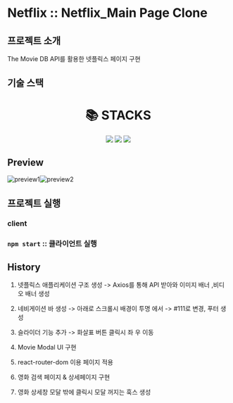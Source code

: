 # Netflix :: Netflix_Main Page Clone

## 프로젝트 소개

<p align="justify">
The Movie DB API를 활용한 넷플릭스 페이지 구현
</p>

## 기술 스택

<div align=center><h1>📚 STACKS</h1></div>
<div align=center>
<img src="https://img.shields.io/badge/React-61DAFB?style=for-the-badge&logo=React&logoColor=black">
<img src="https://img.shields.io/badge/React Router-CA4245?style=for-the-badge&logo=React Router&logoColor=white">
<img src="https://img.shields.io/badge/Axios-5A29E4?style=for-the-badge&logo=Axios&logoColor=white">
</div>

## Preview
![preview1](https://user-images.githubusercontent.com/105937460/190914263-0f9fa831-4978-4d18-aaaa-4c74427e6a65.gif)![preview2](https://user-images.githubusercontent.com/105937460/190914285-8a01557b-3267-492e-805e-08c805b2c763.gif)


## 프로젝트 실행

### client

### `npm start` :: 클라이언트 실행

## History

1. 넷플릭스 애플리케이션 구조 생성 -> Axios를 통해 API 받아와 이미지 배너 ,비디오 배너 생성

2. 네비게이션 바 생성 -> 아래로 스크롤시 배경이 투명 에서 -> #111로 변경, 푸터 생성

3. 슬라이더 기능 추가 -> 화살표 버튼 클릭시 좌 우 이동

4. Movie Modal UI 구현

5. react-router-dom 이용 페이지 적용

6. 영화 검색 페이지 & 상세페이지 구현

7. 영화 상세창 모달 밖에 클릭시 모달 꺼지는 훅스 생성